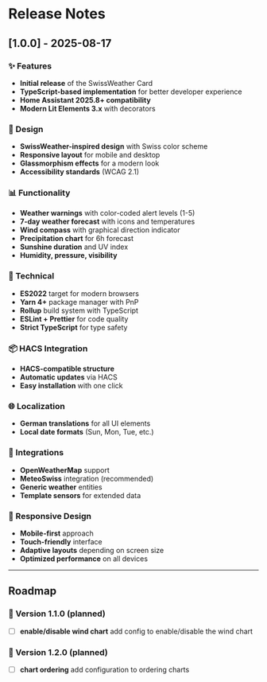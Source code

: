 # Release Notes

## [1.0.0] - 2025-08-17

### ✨ Features
- **Initial release** of the SwissWeather Card
- **TypeScript-based implementation** for better developer experience
- **Home Assistant 2025.8+ compatibility**
- **Modern Lit Elements 3.x** with decorators

### 🎨 Design
- **SwissWeather-inspired design** with Swiss color scheme
- **Responsive layout** for mobile and desktop
- **Glassmorphism effects** for a modern look
- **Accessibility standards** (WCAG 2.1)

### 📊 Functionality
- **Weather warnings** with color-coded alert levels (1-5)
- **7-day weather forecast** with icons and temperatures
- **Wind compass** with graphical direction indicator
- **Precipitation chart** for 6h forecast
- **Sunshine duration** and UV index
- **Humidity, pressure, visibility**

### 🔧 Technical
- **ES2022** target for modern browsers
- **Yarn 4+** package manager with PnP
- **Rollup** build system with TypeScript
- **ESLint + Prettier** for code quality
- **Strict TypeScript** for type safety

### 📦 HACS Integration
- **HACS-compatible structure**
- **Automatic updates** via HACS
- **Easy installation** with one click

### 🌐 Localization
- **German translations** for all UI elements
- **Local date formats** (Sun, Mon, Tue, etc.)

### 🔌 Integrations
- **OpenWeatherMap** support
- **MeteoSwiss** integration (recommended)
- **Generic weather** entities
- **Template sensors** for extended data

### 📱 Responsive Design
- **Mobile-first** approach
- **Touch-friendly** interface
- **Adaptive layouts** depending on screen size
- **Optimized performance** on all devices

---

## Roadmap

### 🔄 Version 1.1.0 (planned)
- [ ] **enable/disable wind chart** add config to enable/disable the wind chart

### 🔄 Version 1.2.0 (planned)
- [ ] **chart ordering** add configuration to ordering charts
